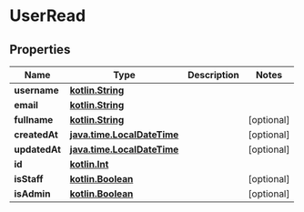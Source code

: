 # UserRead

## Properties
Name | Type | Description | Notes
------------ | ------------- | ------------- | -------------
**username** | [**kotlin.String**](.md) |  | 
**email** | [**kotlin.String**](.md) |  | 
**fullname** | [**kotlin.String**](.md) |  |  [optional]
**createdAt** | [**java.time.LocalDateTime**](java.time.LocalDateTime.md) |  |  [optional]
**updatedAt** | [**java.time.LocalDateTime**](java.time.LocalDateTime.md) |  |  [optional]
**id** | [**kotlin.Int**](.md) |  | 
**isStaff** | [**kotlin.Boolean**](.md) |  |  [optional]
**isAdmin** | [**kotlin.Boolean**](.md) |  |  [optional]
